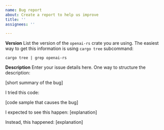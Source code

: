 ```yaml
---
name: Bug report
about: Create a report to help us improve
title: ''
assignees: ''

---
```


**Version**
List the version of the `openai-rs` crate you are using. The easiest way to get
this information is using `cargo tree` subcommand:

`cargo tree | grep openai-rs`

**Description**
Enter your issue details here.
One way to structure the description:

[short summary of the bug]

I tried this code:

[code sample that causes the bug]

I expected to see this happen: [explanation]

Instead, this happened: [explanation]
